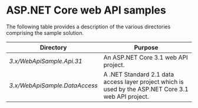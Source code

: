 # ASP.NET Core web API samples

The following table provides a description of the various directories comprising the sample solution.

| Directory                     | Purpose |
| ----------------------------- | ------- |
| *3.x/WebApiSample.Api.31*     | An ASP.NET Core 3.1 web API project. |
| *3.x/WebApiSample.DataAccess* | A .NET Standard 2.1 data access layer project which is used by the ASP.NET Core 3.1 web API project. |
